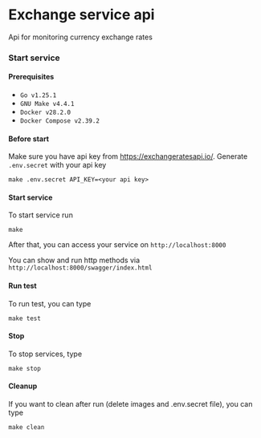 # Exchange service api

Api for monitoring currency exchange rates 
### Start service

#### Prerequisites

- `Go v1.25.1`
- `GNU Make v4.4.1`
- `Docker v28.2.0`
- `Docker Compose v2.39.2`
#### Before start

Make sure you have api key from https://exchangeratesapi.io/. Generate `.env.secret` with your api key

```
make .env.secret API_KEY=<your api key>
```

#### Start service

To start service run

```
make
```

After that, you can access your service on `http://localhost:8000`

You can show and run http methods via `http://localhost:8000/swagger/index.html` 
#### Run test

To run test, you can type

```
make test
```

#### Stop

To stop services, type

```
make stop
```
#### Cleanup

If you want to clean after run (delete images and .env.secret file), you can type

```
make clean
```